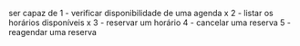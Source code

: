 ser capaz de
1 - verificar disponibilidade de uma agenda x
2 - listar os horários disponíveis x
3 - reservar um horário
4 - cancelar uma reserva
5 - reagendar uma reserva
